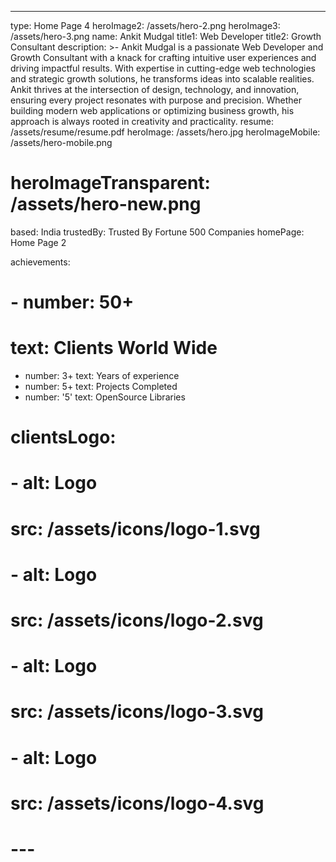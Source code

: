 ---
type: Home Page 4
heroImage2: /assets/hero-2.png
heroImage3: /assets/hero-3.png
name: Ankit Mudgal
title1: Web Developer
title2: Growth Consultant
description: >-
 Ankit Mudgal is a passionate Web Developer and Growth Consultant with a knack for crafting intuitive user experiences and driving impactful results. With expertise in cutting-edge web technologies and strategic growth solutions, he transforms ideas into scalable realities. Ankit thrives at the intersection of design, technology, and innovation, ensuring every project resonates with purpose and precision. Whether building modern web applications or optimizing business growth, his approach is always rooted in creativity and practicality.
resume: /assets/resume/resume.pdf
heroImage: /assets/hero.jpg
heroImageMobile: /assets/hero-mobile.png
# heroImageTransparent: /assets/hero-new.png
based: India
trustedBy: Trusted By Fortune 500 Companies
homePage: Home Page 2


achievements:
  # - number: 50+
  #   text: Clients World Wide
  - number: 3+
    text: Years of experience
  - number: 5+
    text: Projects Completed
  - number: '5'
    text: OpenSource Libraries
# clientsLogo:
#   - alt: Logo
#     src: /assets/icons/logo-1.svg
#   - alt: Logo
#     src: /assets/icons/logo-2.svg
#   - alt: Logo
#     src: /assets/icons/logo-3.svg
#   - alt: Logo
#     src: /assets/icons/logo-4.svg
# ---

